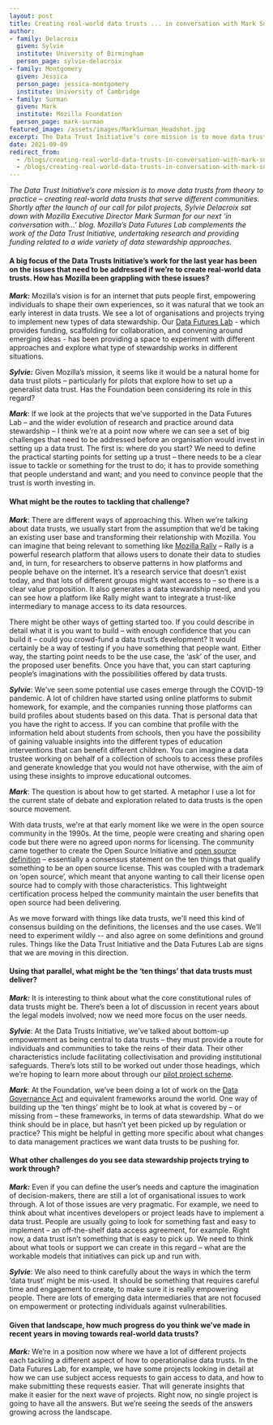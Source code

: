 ```yaml
---
layout: post
title: Creating real-world data trusts ... in conversation with Mark Surman.
author:
- family: Delacroix
  given: Sylvie
  institute: University of Birmingham
  person_page: sylvie-delacroix
- family: Montgomery
  given: Jessica
  person_page: jessica-montgomery
  institute: University of Cambridge
- family: Surman
  given: Mark
  institute: Mozilla Foundation
  person_page: mark-surman
featured_image: /assets/images/MarkSurman_Headshot.jpg
excerpt: The Data Trust Initiative’s core mission is to move data trusts from theory to practice – creating real-world data trusts that serve different communities. Shortly after the launch of our call for pilot projects, Sylvie Delacroix sat down with Mozilla Executive Director Mark Surman for our next ‘in conversation with…’ blog. Mozilla’s Data Futures Lab complements the work of the Data Trust Initiative, undertaking research and providing funding related to a wide variety of data stewardship approaches. 
date: 2021-09-09
redirect_from:
  - /blogs/creating-real-world-data-trusts-in-conversation-with-mark-surman
  - /blogs/creating-real-world-data-trusts-in-conversation-with-mark-surman/
---
```


*The Data Trust Initiative’s core mission is to move data trusts from
theory to practice – creating real-world data trusts that serve
different communities. Shortly after the launch of our call for pilot
projects, Sylvie Delacroix sat down with Mozilla Executive Director Mark
Surman for our next ‘in conversation with…’ blog. Mozilla’s Data Futures
Lab complements the work of the Data Trust Initiative, undertaking
research and providing funding related to a wide variety of data
stewardship approaches.*

#### A big focus of the Data Trusts Initiative’s work for the last year has been on the issues that need to be addressed if we’re to create real-world data trusts. How has Mozilla been grappling with these issues?

***Mark:*** Mozilla’s vision is for an internet that puts people first,
empowering individuals to shape their own experiences, so it was natural
that we took an early interest in data trusts. We see a lot of
organisations and projects trying to implement new types of data
stewardship. Our [Data Futures
Lab](https://foundation.mozilla.org/en/data-futures-lab/) - which
provides funding, scaffolding for collaboration, and convening around
emerging ideas - has been providing a space to experiment with different
approaches and explore what type of stewardship works in different
situations.

***Sylvie:*** Given Mozilla’s mission, it seems like it would be a
natural home for data trust pilots – particularly for pilots that
explore how to set up a generalist data trust. Has the Foundation been
considering its role in this regard?

***Mark***: If we look at the projects that we’ve supported in the Data
Futures Lab – and the wider evolution of research and practice around
data stewardship – I think we’re at a point now where we can see a set
of big challenges that need to be addressed before an organisation would
invest in setting up a data trust. The first is: where do you start? We
need to define the practical starting points for setting up a trust –
there needs to be a clear issue to tackle or something for the trust to
do; it has to provide something that people understand and want; and you
need to convince people that the trust is worth investing in.

#### What might be the routes to tackling that challenge?

***Mark***: There are different ways of approaching this. When we’re
talking about data trusts, we usually start from the assumption that
we’d be taking an existing user base and transforming their relationship
with Mozilla. You can imagine that being relevant to something like
[Mozilla Rally](https://rally.mozilla.org/) – Rally is a powerful
research platform that allows users to donate their data to studies and,
in turn, for researchers to observe patterns in how platforms and people
behave on the internet. It’s a research service that doesn’t exist
today, and that lots of different groups might want access to – so there
is a clear value proposition. It also generates a data stewardship need,
and you can see how a platform like Rally might want to integrate a
trust-like intermediary to manage access to its data resources.

There might be other ways of getting started too. If you could describe
in detail what it is you want to build – with enough confidence that you
can build it – could you crowd-fund a data trust’s development? It would
certainly be a way of testing if you have something that people want.
Either way, the starting point needs to be the use case, the ‘ask’ of
the user, and the proposed user benefits. Once you have that, you can
start capturing people’s imaginations with the possibilities offered by
data trusts. 

***Sylvie***: We’ve seen some potential use cases emerge through the
COVID-19 pandemic. A lot of children have started using online platforms
to submit homework, for example, and the companies running those
platforms can build profiles about students based on this data. That is
personal data that you have the right to access. If you can combine that
profile with the information held about students from schools, then you
have the possibility of gaining valuable insights into the different
types of education interventions that can benefit different children.
You can imagine a data trustee working on behalf of a collection of
schools to access these profiles and generate knowledge that you would
not have otherwise, with the aim of using these insights to improve
educational outcomes.

***Mark***: The question is about how to get started. A metaphor I use a
lot for the current state of debate and exploration related to data
trusts is the open source movement.

With data trusts, we're at that early moment like we were in the open
source community in the 1990s. At the time, people were creating and
sharing open code but there were no agreed upon norms for licensing. The
community came together to create the Open Source Initiative and [open
source definition](https://opensource.org/osd) – essentially a consensus
statement on the ten things that qualify something to be an open source
license. This was coupled with a trademark on ‘open source’, which meant
that anyone wanting to call their license open source had to comply with
those characteristics. This lightweight certification process helped the
community maintain the user benefits that open source had been
delivering.

As we move forward with things like data trusts, we'll need this kind of
consensus building on the definitions, the licenses and the use cases.
We’ll need to experiment wildly -- and also agree on some definitions
and ground rules. Things like the Data Trust Initiative and the Data
Futures Lab are signs that we are moving in this direction.

#### Using that parallel, what might be the ‘ten things’ that data trusts must deliver? 

***Mark:*** It is interesting to think about what the core
constitutional rules of data trusts might be. There’s been a lot of
discussion in recent years about the legal models involved; now we need
more focus on the user needs.

***Sylvie***: At the Data Trusts Initiative, we’ve talked about
bottom-up empowerment as being central to data trusts – they must
provide a route for individuals and communities to take the reins of
their data. Their other characteristics include facilitating
collectivisation and providing institutional safeguards. There’s lots
still to be worked out under those headings, which we’re hoping to learn
more about through our [pilot project
scheme](https://datatrusts.uk/pilot-projects).

***Mark***: At the Foundation, we’ve been doing a lot of work on the
[Data Governance
Act](https://datatrusts.uk/blogs/understanding-the-data-governance-act-in-conversation-with-sylvie-delacroix-ben-mcfarlane-and-paul-nemitz)
and equivalent frameworks around the world. One way of building up the
‘ten things’ might be to look at what is covered by – or missing from –
these frameworks, in terms of data stewardship. What do we think should
be in place, but hasn’t yet been picked up by regulation or practice?
This might be helpful in getting more specific about what changes to
data management practices we want data trusts to be pushing for.

#### What other challenges do you see data stewardship projects trying to work through?

***Mark:*** Even if you can define the user’s needs and capture the
imagination of decision-makers, there are still a lot of organisational
issues to work through. A lot of those issues are very pragmatic. For
example, we need to think about what incentives developers or project
leads have to implement a data trust. People are usually going to look
for something fast and easy to implement – an off-the-shelf data access
agreement, for example. Right now, a data trust isn’t something that is
easy to pick up. We need to think about what tools or support we can
create in this regard – what are the workable models that initiatives
can pick up and run with. 

***Sylvie***: We also need to think carefully about the ways in which
the term ‘data trust’ might be mis-used. It should be something that
requires careful time and engagement to create, to make sure it is
really empowering people. There are lots of emerging data intermediaries
that are not focused on empowerment or protecting individuals against
vulnerabilities.  

#### Given that landscape, how much progress do you think we’ve made in recent years in moving towards real-world data trusts?

***Mark:*** We’re in a position now where we have a lot of different
projects each tackling a different aspect of how to operationalise data
trusts. In the Data Futures Lab, for example, we have some projects
looking in detail at how we can use subject access requests to gain
access to data, and how to make submitting these requests easier. That
will generate insights that make it easier for the next wave of
projects. Right now, no single project is going to have all the answers.
But we’re seeing the seeds of the answers growing across the landscape. 
